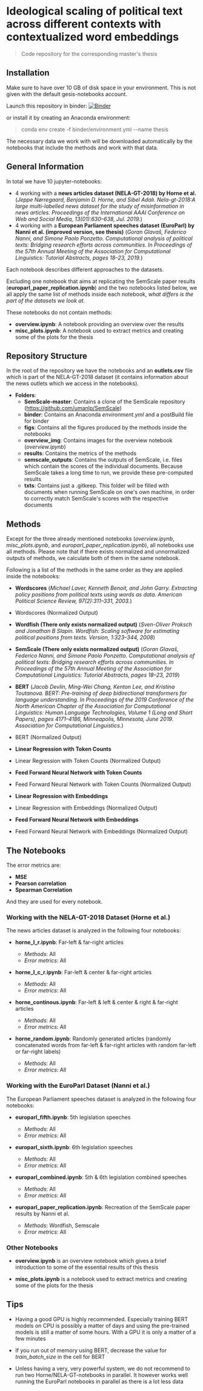 # Ideological scaling of political text across different contexts with contextualized word embeddings
> Code repository for the corresponding master's thesis


## Installation

Make sure to have over 10 GB of disk space in your environment. This is not given with the default gesis-notebooks account.

Launch this repository in binder:
[![Binder](https://notebooks.gesis.org/binder/badge_logo.svg)](https://notebooks.gesis.org/binder/v2/gh/coded33/thesis_code/master)

or install it by creating an Anaconda environment:
> conda env create -f binder/environment.yml --name thesis

The necessary data we work with will be downloaded automatically by the notebooks that include the methods and work with that data.

## General Information

In total we have 10 jupyter-notebooks:
- 4 working with a **news articles dataset (NELA-GT-2018) by Horne et al.** (*Jeppe Nørregaard, Benjamin D. Horne, and Sibel Adalı.  Nela-gt-2018:A large multi-labelled news dataset for the study of misinformation in news articles. Proceedings of the International AAAI Conference on Web and Social Media, 13(01):630–638, Jul. 2019.*)
- 4 working with a **European Parliament speeches dataset (EuroParl) by Nanni et al. (improved version, see thesis)** (*Goran Glavaš, Federico Nanni, and Simone Paolo Ponzetto.  Computational analysis of political texts:  Bridging research efforts across communities.  In Proceedings of the 57th Annual Meeting of the Association for Computational Linguistics: Tutorial Abstracts, pages 18–23, 2019.*)



Each notebook describes different approaches to the datasets. 

Excluding one notebook that aims at replicating the SemScale paper results (**europarl_paper_replication.ipynb**) and the two notebooks listed below, we all apply the same list of methods inside each notebook, *what differs is the part of the datasets we look at.*

These notebooks do not contain methods:
- **overview.ipynb**: A notebook providing an overview over the results
- **misc_plots.ipynb**: A notebook used to extract metrics and creating some of the plots for the thesis


## Repository Structure
In the root of the repository we have the notebooks and an **outlets.csv** file which is part of the NELA-GT-2018 dataset (it contains information about the news outlets which we access in the notebooks).
- __Folders__:
    - **SemScale-master**: Contains a clone of the SemScale repository (https://github.com/umanlp/SemScale)
    - **binder**: Contains an Anaconda *environment.yml* and a postBuild file for binder
    - **figs**: Contains all the figures produced by the methods inside the notebooks
    - **overview_img**: Contains images for the overview notebook (*overview.ipynb*)
    - **results**: Contains the metrics of the methods
    - **semscale_outputs**: Contains the outputs of SemScale, i.e. files which contain the scores of the individual documents. Because SemScale takes a long time to run, we provide these pre-computed results
    - **txts**: Contains just a .gitkeep. This folder will be filled with documents when running SemScale on one's own machine, in order to correctly match SemScale's scores with the respective documents
    
## Methods

Except for the three already mentioned notebooks (*overview.ipynb*, *misc_plots.ipynb*, and *europarl_paper_replication.ipynb*), all notebooks use all methods. Please note that if there exists normalized and unnormalized outputs of methods, we calculate both of them in the same notebook.

Following is a list of the methods in the same order as they are applied inside the notebooks:



- **Wordscores**
(*Michael Laver, Kenneth Benoit, and John Garry.  Extracting policy positions from political texts using words as data. American Political Science Review, 97(2):311–331, 2003.*)

- Wordscores (Normalized Output)


- **Wordfish (There only exists normalized output)**
(*Sven-Oliver Proksch and Jonathan B Slapin. Wordfish: Scaling software for estimating political positions from texts. Version, 1:323–344, 2008*)


- **SemScale (There only exists normalized output)**
(*Goran Glavaš, Federico Nanni, and Simone Paolo Ponzetto. Computational analysis of political texts: Bridging research efforts across communities.  In Proceedings of the 57th Annual Meeting of the Association for Computational Linguistics: Tutorial Abstracts, pages 18–23, 2019*)


- **BERT**
(*Jacob  Devlin,  Ming-Wei  Chang,  Kenton  Lee,  and  Kristina  Toutanova. BERT: Pre-training of deep bidirectional transformers for language understanding.  In Proceedings of the 2019 Conference of the North American Chapter of the Association for Computational Linguistics:  Human Language Technologies,  Volume  1  (Long  and  Short  Papers),  pages  4171–4186,  Minneapolis, Minnesota, June 2019. Association for Computational Linguistics.*)
- BERT (Normalized Output)


- **Linear Regression with Token Counts**

- Linear Regression with Token Counts (Normalized Output)


- **Feed Forward Neural Network with Token Counts**

- Feed Forward Neural Network with Token Counts (Normalized Output)



- **Linear Regression with Embeddings**

- Linear Regression with Embeddings (Normalized Output)



- **Feed Forward Neural Network with Embeddings**

- Feed Forward Neural Network with Embeddings (Normalized Output)

## The Notebooks

The error metrics are:
- **MSE**
- **Pearson correlation**
- **Spearman Correlation**

And they are used for every notebook.

### Working with the NELA-GT-2018 Dataset (Horne et al.)

The news articles dataset is analyzed in the following four notebooks:

- **horne_l_r.ipynb**: Far-left \& far-right articles 
    - *Methods*: All
    - *Error metrics*: All

- **horne_l_c_r.ipynb**: Far-left \& center \& far-right articles
    - *Methods*: All
    - *Error metrics*: All

- **horne_continous.ipynb**: Far-left \& left \& center \& right \& far-right articles 
    - *Methods*: All
    - *Error metrics*: All

- **horne_random.ipynb**: Randomly generated articles (randomly concatenated words from far-left & far-right articles with random far-left or far-right labels)
    - *Methods*: All
    - *Error metrics*: All


### Working with the EuroParl Dataset (Nanni et al.)
The European Parliament speeches dataset is analyzed in the following four notebooks:

- **europarl_fifth.ipynb**: 5th legislation speeches
    - *Methods*: All
    - *Error metrics*: All

- **europarl_sixth.ipynb**: 6th legislation speeches
    - *Methods*: All
    - *Error metrics*: All

- **europarl_combined.ipynb**: 5th \& 6th legislation combined speeches
    - *Methods*: All
    - *Error metrics*: All

- **europarl_paper_replication.ipynb**:  Recreation of the SemScale paper results by Nanni et al.
    - *Methods*: Wordfish, Semscale
    - *Error metrics*: All
    

### Other Notebooks
- **overview.ipynb** is an overview notebook which gives a brief introduction to some of the essential results of this thesis

- **misc_plots.ipynb** is a notebook used to extract metrics and creating some of the plots for the thesis


## Tips
- Having a good GPU is highly recommended. Especially training BERT models on CPU is possibly a matter of days and using the pre-trained models is still a matter of some hours. With a GPU it is only a matter of a few minutes

- If you run out of memory using BERT, decrease the value for *train_batch_size* in the cell for BERT

- Unless having a very, very powerful system, we do not recommend to run two Horne/NELA-GT-notebooks in parallel. It however works well running the EuroParl notebooks in parallel as there is a lot less data
